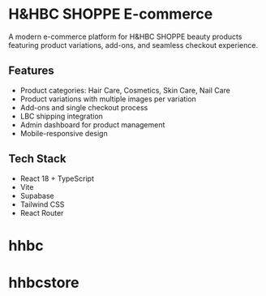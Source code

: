 # H&HBC SHOPPE E-commerce

A modern e-commerce platform for H&HBC SHOPPE beauty products featuring product variations, add-ons, and seamless checkout experience.

## Features
- Product categories: Hair Care, Cosmetics, Skin Care, Nail Care
- Product variations with multiple images per variation
- Add-ons and single checkout process
- LBC shipping integration
- Admin dashboard for product management
- Mobile-responsive design

## Tech Stack
- React 18 + TypeScript
- Vite
- Supabase
- Tailwind CSS
- React Router
# hhbc
# hhbcstore
